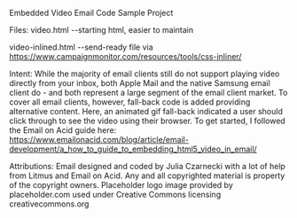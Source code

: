 Embedded Video Email Code Sample Project

Files: video.html --starting html, easier to maintain

video-inlined.html --send-ready file via https://www.campaignmonitor.com/resources/tools/css-inliner/

Intent: While the majority of email clients still do not support playing video directly from your inbox, both Apple Mail and the native Samsung email client do - and both represent a large segment of the email client market. To cover all email clients, however, fall-back code is added providing alternative content. Here, an animated gif fall-back indicated a user should click through to see the video using their browser. To get started, I followed the Email on Acid guide here: https://www.emailonacid.com/blog/article/email-development/a_how_to_guide_to_embedding_html5_video_in_email/

Attributions: Email designed and coded by Julia Czarnecki with a lot of help from Litmus and Email on Acid. Any and all copyrighted material is property of the copyright owners. Placeholder logo image provided by placeholder.com used under Creative Commons licensing creativecommons.org
